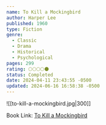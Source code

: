 ```yaml
---
name: To Kill a Mockingbird
author: Harper Lee
published: 1960
type: Fiction
genre:
  - Classic
  - Drama
  - Historical
  - Psychological
pages: 299
rating: 🌕🌕🌕🌕🌑
status: Completed
date: 2024-04-11 23:43:55 -0500
updated: 2024-06-16 16:58:38 -0500
---
```


![[to-kill-a-mockingbird.jpg|300]]

Book Link: [To Kill a Mockingbird](https://www.goodreads.com/book/show/2657.To_Kill_a_Mockingbird)
